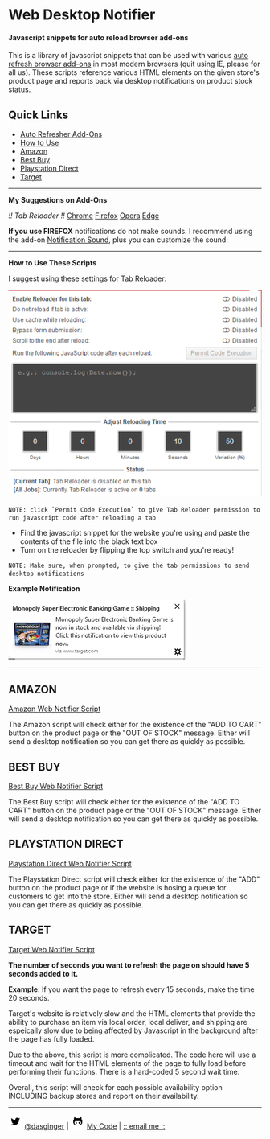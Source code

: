 # Web Desktop Notifier
#### Javascript snippets for auto reload browser add-ons

This is a library of javascript snippets that can be used with various [auto refresh browser add-ons](https://www.reddit.com/r/chrome/comments/8u89am/safe_and_reliable_auto_refresh/) in most modern browsers (quit using IE, please for all us). These scripts reference various HTML elements on the given store's product page and reports back via desktop notifications on product stock status.

## Quick Links
* [Auto Refresher Add-Ons](#arao)
* [How to Use](#htu)
* [Amazon](#amazon)
* [Best Buy](#bestbuy)
* [Playstation Direct](#psdirect)
* [Target](#target)

---

**<a name="arao"></a>My Suggestions on Add-Ons**

_!! Tab Reloader !!_
[Chrome](https://chrome.google.com/webstore/detail/tab-reloader-page-auto-re/dejobinhdiimklegodgbmbifijpppopn?hl=en)
[Firefox](https://addons.mozilla.org/en-US/firefox/addon/tab-reloader/)
[Opera](https://addons.opera.com/en/extensions/details/tab-reloader/)
[Edge](https://microsoftedge.microsoft.com/addons/detail/tab-reloader-page-auto-r/amclpbiglkmdhodbgnchnkmfdghnabik)

**If you use FIREFOX** notifications do not make sounds. I recommend using the add-on [Notification Sound](https://addons.mozilla.org/en-US/firefox/addon/notification-sound/), plus you can customize the sound: 

---

**<a name="htu"></a>How to Use These Scripts**

I suggest using these settings for Tab Reloader:

![tab-reloader](markdown_assets/auto-reloader-screenshot.png)

```
NOTE: click `Permit Code Execution` to give Tab Reloader permission to run javascript code after reloading a tab
```

* Find the javascript snippet for the website you're using and paste the contents of the file into the black text box
* Turn on the reloader by flipping the top switch and you're ready!

```
NOTE: Make sure, when prompted, to give the tab permissions to send desktop notifications
```

**Example Notification**

![notification-example](markdown_assets/notification-example.png)

---

## <a name="amazon"></a>AMAZON

[Amazon Web Notifier Script](https://github.com/DasGinger/web-desktop-notifier/blob/master/web-notifiers/amazon-notifier.js)

The Amazon script will check either for the existence of the "ADD TO CART" button on the product page or the "OUT OF STOCK" message. Either will send a desktop notification so you can get there as quickly as possible.

## <a name="bestbuy"></a>BEST BUY

[Best Buy Web Notifier Script](https://github.com/DasGinger/web-desktop-notifier/blob/master/web-notifiers/best-buy-notifier.js)

The Best Buy script will check either for the existence of the "ADD TO CART" button on the product page or the "OUT OF STOCK" message. Either will send a desktop notification so you can get there as quickly as possible.

## <a name="psdirect"></a>PLAYSTATION DIRECT

[Playstation Direct Web Notifier Script](https://github.com/DasGinger/web-desktop-notifier/blob/master/web-notifiers/playstation-direct-notifier.js)

The Playstation Direct script will check either for the existence of the "ADD" button on the product page or if the website is hosing a queue for customers to get into the store. Either will send a desktop notification so you can get there as quickly as possible.

## <a name="target"></a>TARGET

[Target Web Notifier Script](https://github.com/DasGinger/web-desktop-notifier/blob/master/web-notifiers/target-notifier.js)

**The number of seconds you want to refresh the page on should have 5 seconds added to it.**

**Example**: If you want the page to refresh every 15 seconds, make the time 20 seconds.

Target's website is relatively slow and the HTML elements that provide the ability to purchase an item via local order, local deliver, and shipping are espeically slow due to being affected by Javascript in the background after the page has fully loaded.

Due to the above, this script is more complicated. The code here will use a timeout and wait for the HTML elements of the page to fully load before performing their functions. There is a hard-coded 5 second wait time. 

Overall, this script will check for each possible availability option INCLUDING backup stores and report on their availability.

---

![twitter](markdown_assets/twitter.png) [@dasginger](https://twitter.com/DasGinger) | ![github](markdown_assets/github.png) [My Code](https://github.com/DasGinger) | [:: email me ::](mailto:jcweber90@gmail.com)
